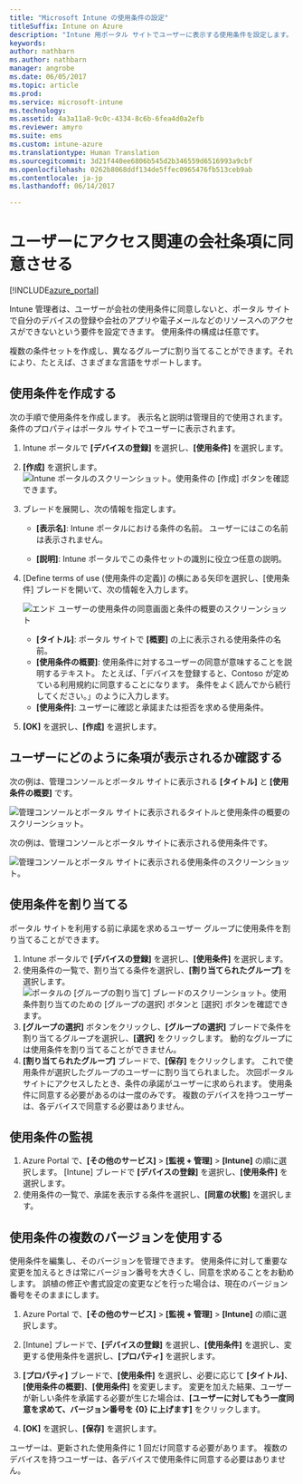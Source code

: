 ```yaml
---
title: "Microsoft Intune の使用条件の設定"
titleSuffix: Intune on Azure
description: "Intune 用ポータル サイトでユーザーに表示する使用条件を設定します。 "
keywords: 
author: nathbarn
ms.author: nathbarn
manager: angrobe
ms.date: 06/05/2017
ms.topic: article
ms.prod: 
ms.service: microsoft-intune
ms.technology: 
ms.assetid: 4a3a11a8-9c0c-4334-8c6b-6fea4d0a2efb
ms.reviewer: amyro
ms.suite: ems
ms.custom: intune-azure
ms.translationtype: Human Translation
ms.sourcegitcommit: 3d21f440ee6806b545d2b346559d6516993a9cbf
ms.openlocfilehash: 0262b8068ddf134de5ffec0965476fb513ceb9ab
ms.contentlocale: ja-jp
ms.lasthandoff: 06/14/2017

---
```


# <a name="ensure-users-accept-company-terms-for-access"></a>ユーザーにアクセス関連の会社条項に同意させる

[!INCLUDE[azure_portal](./includes/azure_portal.md)]

Intune 管理者は、ユーザーが会社の使用条件に同意しないと、ポータル サイトで自分のデバイスの登録や会社のアプリや電子メールなどのリソースへのアクセスができないという要件を設定できます。 使用条件の構成は任意です。

複数の条件セットを作成し、異なるグループに割り当てることができます。それにより、たとえば、さまざまな言語をサポートします。

## <a name="create-terms-and-conditions"></a>使用条件を作成する
次の手順で使用条件を作成します。 表示名と説明は管理目的で使用されます。条件のプロパティはポータル サイトでユーザーに表示されます。

1. Intune ポータルで **[デバイスの登録]** を選択し、**[使用条件]** を選択します。
2. **[作成]** を選択します。
![Intune ポータルのスクリーンショット。使用条件の [作成] ボタンを確認できます。](media/terms-create-terms.png)
3. ブレードを展開し、次の情報を指定します。

   - **[表示名]**: Intune ポータルにおける条件の名前。 ユーザーにはこの名前は表示されません。

   - **[説明]**: Intune ポータルでこの条件セットの識別に役立つ任意の説明。

4. [Define terms of use (使用条件の定義)] の横にある矢印を選択し、[使用条件] ブレードを開いて、次の情報を入力します。

   ![エンド ユーザーの使用条件の同意画面と条件の概要のスクリーンショット](./media/terms-summary-create.png)

   - **[タイトル]**: ポータル サイトで **[概要]** の上に表示される使用条件の名前。
   - **[使用条件の概要]**: 使用条件に対するユーザーの同意が意味することを説明するテキスト。 たとえば、「デバイスを登録すると、Contoso が定めている利用規約に同意することになります。 条件をよく読んでから続行してください。」のように入力します。
   - **[使用条件]**: ユーザーに確認と承諾または拒否を求める使用条件。

5. **[OK]** を選択し、**[作成]** を選択します。

## <a name="see-how-terms-are-displayed-to-your-users"></a>ユーザーにどのように条項が表示されるか確認する
次の例は、管理コンソールとポータル サイトに表示される **[タイトル]** と **[使用条件の概要]** です。

![管理コンソールとポータル サイトに表示されるタイトルと使用条件の概要のスクリーンショット。](./media/terms-summary-terms.png)

次の例は、管理コンソールとポータル サイトに表示される使用条件です。

![管理コンソールとポータル サイトに表示される使用条件のスクリーンショット。](./media/terms-properties-terms.png)

## <a name="assign-terms-and-conditions"></a>使用条件を割り当てる

ポータル サイトを利用する前に承諾を求めるユーザー グループに使用条件を割り当てることができます。

1. Intune ポータルで **[デバイスの登録]** を選択し、**[使用条件]** を選択します。
2. 使用条件の一覧で、割り当てる条件を選択し、**[割り当てられたグループ]** を選択します。
![ポータルの [グループの割り当て] ブレードのスクリーンショット。使用条件割り当てのための [グループの選択] ボタンと [選択] ボタンを確認できます。](media/terms-assign-groups.png)
3. **[グループの選択]** ボタンをクリックし、**[グループの選択]** ブレードで条件を割り当てるグループを選択し、**[選択]** をクリックします。 動的なグループには使用条件を割り当てることができません。
4. **[割り当てられたグループ]** ブレードで、**[保存]** をクリックします。  これで使用条件が選択したグループのユーザーに割り当てられました。 次回ポータル サイトにアクセスしたとき、条件の承諾がユーザーに求められます。 使用条件に同意する必要があるのは一度のみです。 複数のデバイスを持つユーザーは、各デバイスで同意する必要はありません。


## <a name="monitor-terms-and-conditions"></a>使用条件の監視

1. Azure Portal で、**[その他のサービス]** > **[監視 + 管理]** > **[Intune]** の順に選択します。 [Intune] ブレードで **[デバイスの登録]** を選択し、**[使用条件]** を選択します。
2. 使用条件の一覧で、承諾を表示する条件を選択し、**[同意の状態]** を選択します。

## <a name="work-with-multiple-versions-of-terms-and-conditions"></a>使用条件の複数のバージョンを使用する
使用条件を編集し、そのバージョンを管理できます。 使用条件に対して重要な変更を加えるときは常にバージョン番号を大きくし、同意を求めることをお勧めします。 誤植の修正や書式設定の変更などを行った場合は、現在のバージョン番号をそのままにします。

1. Azure Portal で、**[その他のサービス]** > **[監視 + 管理]** > **[Intune]** の順に選択します。

2. [Intune] ブレードで、**[デバイスの登録]** を選択し、**[使用条件]** を選択し、変更する使用条件を選択し、**[プロパティ]** を選択します。

4. **[プロパティ]** ブレードで、**[使用条件]** を選択し、必要に応じて **[タイトル]**、**[使用条件の概要]**、**[使用条件]** を変更します。 変更を加えた結果、ユーザーが新しい条件を承諾する必要が生じた場合は、**[ユーザーに対してもう一度同意を求めて、バージョン番号を {0} に上げます]** をクリックします。

4.  **[OK]** を選択し、**[保存]** を選択します。

ユーザーは、更新された使用条件に 1 回だけ同意する必要があります。 複数のデバイスを持つユーザーは、各デバイスで使用条件に同意する必要はありません。

